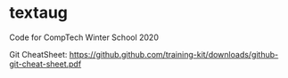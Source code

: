 # textaug
Code for CompTech Winter School 2020

Git CheatSheet: https://github.github.com/training-kit/downloads/github-git-cheat-sheet.pdf
